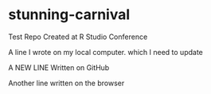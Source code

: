 # stunning-carnival
Test Repo Created at R Studio Conference


A line I wrote on my local computer. which I need to update


A NEW LINE Written on GitHub


Another line written on the browser

